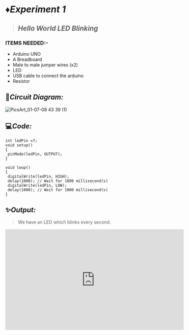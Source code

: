 # ♦️***Experiment 1***
> ## ***Hello World LED Blinking***
### __ITEMS NEEDED:-__
* Arduino UNO
* A Breadboard
* Male to male jumper wires (x2)
* LED 
* USB cable to connect the arduino
* Resistor

## 🔌***Circuit Diagram:***
![PicsArt_01-07-08 43 39 (1)](https://user-images.githubusercontent.com/81525399/148564636-1ef01d45-4654-4daf-bda9-8f3fff9760d3.jpg)


## 💻***Code:***

 ```
int ledPin =7;
 void setup()
{
  pinMode(ledPin, OUTPUT);
}

void loop()
{
  digitalWrite(ledPin, HIGH);
  delay(1000); // Wait for 1000 millisecond(s)
  digitalWrite(ledPin, LOW);
  delay(1000); // Wait for 1000 millisecond(s)
}

```
## ✨**_Output:_**
> We have an LED which blinks every second.

<iframe width="560" height="315" src="https://www.youtube.com/embed/bePUHwVVi08" title="YouTube video player" frameborder="0" allow="accelerometer; autoplay; clipboard-write; encrypted-media; gyroscope; picture-in-picture" allowfullscreen></iframe>


